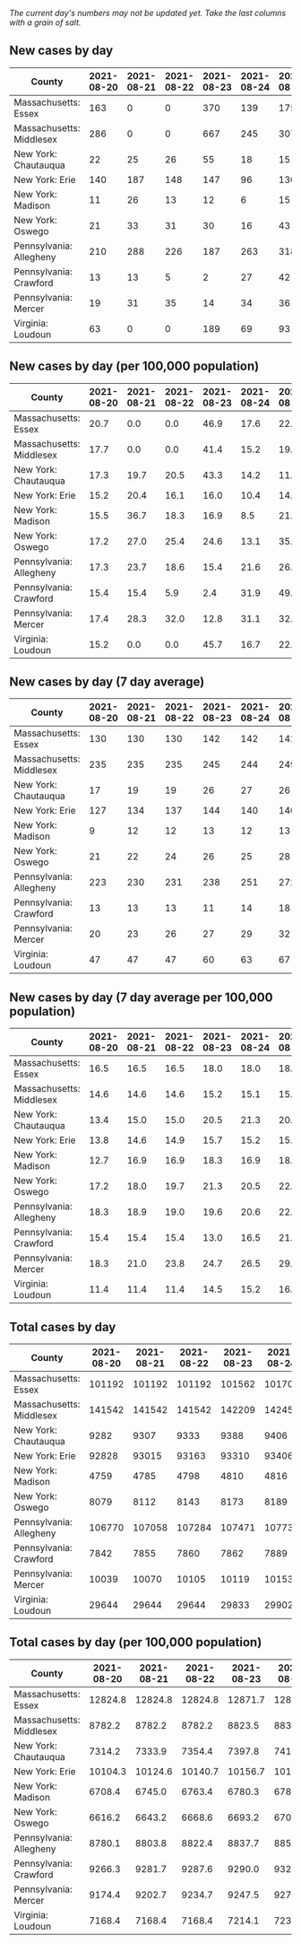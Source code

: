 _The current day's numbers may not be updated yet. Take the last columns with a grain of salt._
## New cases by day

| County | 2021-08-20 | 2021-08-21 | 2021-08-22 | 2021-08-23 | 2021-08-24 | 2021-08-25 | 2021-08-26 |
| --- | --- | --- | --- | --- | --- | --- | --- |
| Massachusetts: Essex | 163 | 0 | 0 | 370 | 139 | 175 |  |
| Massachusetts: Middlesex | 286 | 0 | 0 | 667 | 245 | 307 |  |
| New York: Chautauqua | 22 | 25 | 26 | 55 | 18 | 15 |  |
| New York: Erie | 140 | 187 | 148 | 147 | 96 | 130 |  |
| New York: Madison | 11 | 26 | 13 | 12 | 6 | 15 |  |
| New York: Oswego | 21 | 33 | 31 | 30 | 16 | 43 |  |
| Pennsylvania: Allegheny | 210 | 288 | 226 | 187 | 263 | 318 | 266 |
| Pennsylvania: Crawford | 13 | 13 | 5 | 2 | 27 | 42 | 21 |
| Pennsylvania: Mercer | 19 | 31 | 35 | 14 | 34 | 36 | 35 |
| Virginia: Loudoun | 63 | 0 | 0 | 189 | 69 | 93 | 65 |

## New cases by day (per 100,000 population)

| County | 2021-08-20 | 2021-08-21 | 2021-08-22 | 2021-08-23 | 2021-08-24 | 2021-08-25 | 2021-08-26 |
| --- | --- | --- | --- | --- | --- | --- | --- |
| Massachusetts: Essex | 20.7 | 0.0 | 0.0 | 46.9 | 17.6 | 22.2 |  |
| Massachusetts: Middlesex | 17.7 | 0.0 | 0.0 | 41.4 | 15.2 | 19.0 |  |
| New York: Chautauqua | 17.3 | 19.7 | 20.5 | 43.3 | 14.2 | 11.8 |  |
| New York: Erie | 15.2 | 20.4 | 16.1 | 16.0 | 10.4 | 14.2 |  |
| New York: Madison | 15.5 | 36.7 | 18.3 | 16.9 | 8.5 | 21.1 |  |
| New York: Oswego | 17.2 | 27.0 | 25.4 | 24.6 | 13.1 | 35.2 |  |
| Pennsylvania: Allegheny | 17.3 | 23.7 | 18.6 | 15.4 | 21.6 | 26.2 | 21.9 |
| Pennsylvania: Crawford | 15.4 | 15.4 | 5.9 | 2.4 | 31.9 | 49.6 | 24.8 |
| Pennsylvania: Mercer | 17.4 | 28.3 | 32.0 | 12.8 | 31.1 | 32.9 | 32.0 |
| Virginia: Loudoun | 15.2 | 0.0 | 0.0 | 45.7 | 16.7 | 22.5 | 15.7 |

## New cases by day (7 day average)

| County | 2021-08-20 | 2021-08-21 | 2021-08-22 | 2021-08-23 | 2021-08-24 | 2021-08-25 | 2021-08-26 |
| --- | --- | --- | --- | --- | --- | --- | --- |
| Massachusetts: Essex | 130 | 130 | 130 | 142 | 142 | 142 |  |
| Massachusetts: Middlesex | 235 | 235 | 235 | 245 | 244 | 249 |  |
| New York: Chautauqua | 17 | 19 | 19 | 26 | 27 | 26 |  |
| New York: Erie | 127 | 134 | 137 | 144 | 140 | 140 |  |
| New York: Madison | 9 | 12 | 12 | 13 | 12 | 13 |  |
| New York: Oswego | 21 | 22 | 24 | 26 | 25 | 28 |  |
| Pennsylvania: Allegheny | 223 | 230 | 231 | 238 | 251 | 272 | 251 |
| Pennsylvania: Crawford | 13 | 13 | 13 | 11 | 14 | 18 | 18 |
| Pennsylvania: Mercer | 20 | 23 | 26 | 27 | 29 | 32 | 29 |
| Virginia: Loudoun | 47 | 47 | 47 | 60 | 63 | 67 | 68 |

## New cases by day (7 day average per 100,000 population)

| County | 2021-08-20 | 2021-08-21 | 2021-08-22 | 2021-08-23 | 2021-08-24 | 2021-08-25 | 2021-08-26 |
| --- | --- | --- | --- | --- | --- | --- | --- |
| Massachusetts: Essex | 16.5 | 16.5 | 16.5 | 18.0 | 18.0 | 18.0 |  |
| Massachusetts: Middlesex | 14.6 | 14.6 | 14.6 | 15.2 | 15.1 | 15.4 |  |
| New York: Chautauqua | 13.4 | 15.0 | 15.0 | 20.5 | 21.3 | 20.5 |  |
| New York: Erie | 13.8 | 14.6 | 14.9 | 15.7 | 15.2 | 15.2 |  |
| New York: Madison | 12.7 | 16.9 | 16.9 | 18.3 | 16.9 | 18.3 |  |
| New York: Oswego | 17.2 | 18.0 | 19.7 | 21.3 | 20.5 | 22.9 |  |
| Pennsylvania: Allegheny | 18.3 | 18.9 | 19.0 | 19.6 | 20.6 | 22.4 | 20.6 |
| Pennsylvania: Crawford | 15.4 | 15.4 | 15.4 | 13.0 | 16.5 | 21.3 | 21.3 |
| Pennsylvania: Mercer | 18.3 | 21.0 | 23.8 | 24.7 | 26.5 | 29.2 | 26.5 |
| Virginia: Loudoun | 11.4 | 11.4 | 11.4 | 14.5 | 15.2 | 16.2 | 16.4 |

## Total cases by day

| County | 2021-08-20 | 2021-08-21 | 2021-08-22 | 2021-08-23 | 2021-08-24 | 2021-08-25 | 2021-08-26 |
| --- | --- | --- | --- | --- | --- | --- | --- |
| Massachusetts: Essex | 101192 | 101192 | 101192 | 101562 | 101701 | 101876 |  |
| Massachusetts: Middlesex | 141542 | 141542 | 141542 | 142209 | 142454 | 142761 |  |
| New York: Chautauqua | 9282 | 9307 | 9333 | 9388 | 9406 | 9421 |  |
| New York: Erie | 92828 | 93015 | 93163 | 93310 | 93406 | 93536 |  |
| New York: Madison | 4759 | 4785 | 4798 | 4810 | 4816 | 4831 |  |
| New York: Oswego | 8079 | 8112 | 8143 | 8173 | 8189 | 8232 |  |
| Pennsylvania: Allegheny | 106770 | 107058 | 107284 | 107471 | 107734 | 108052 | 108318 |
| Pennsylvania: Crawford | 7842 | 7855 | 7860 | 7862 | 7889 | 7931 | 7952 |
| Pennsylvania: Mercer | 10039 | 10070 | 10105 | 10119 | 10153 | 10189 | 10224 |
| Virginia: Loudoun | 29644 | 29644 | 29644 | 29833 | 29902 | 29995 | 30060 |

## Total cases by day (per 100,000 population)

| County | 2021-08-20 | 2021-08-21 | 2021-08-22 | 2021-08-23 | 2021-08-24 | 2021-08-25 | 2021-08-26 |
| --- | --- | --- | --- | --- | --- | --- | --- |
| Massachusetts: Essex | 12824.8 | 12824.8 | 12824.8 | 12871.7 | 12889.3 | 12911.5 |  |
| Massachusetts: Middlesex | 8782.2 | 8782.2 | 8782.2 | 8823.5 | 8838.7 | 8857.8 |  |
| New York: Chautauqua | 7314.2 | 7333.9 | 7354.4 | 7397.8 | 7412.0 | 7423.8 |  |
| New York: Erie | 10104.3 | 10124.6 | 10140.7 | 10156.7 | 10167.2 | 10181.3 |  |
| New York: Madison | 6708.4 | 6745.0 | 6763.4 | 6780.3 | 6788.7 | 6809.9 |  |
| New York: Oswego | 6616.2 | 6643.2 | 6668.6 | 6693.2 | 6706.3 | 6741.5 |  |
| Pennsylvania: Allegheny | 8780.1 | 8803.8 | 8822.4 | 8837.7 | 8859.4 | 8885.5 | 8907.4 |
| Pennsylvania: Crawford | 9266.3 | 9281.7 | 9287.6 | 9290.0 | 9321.9 | 9371.5 | 9396.3 |
| Pennsylvania: Mercer | 9174.4 | 9202.7 | 9234.7 | 9247.5 | 9278.6 | 9311.5 | 9343.5 |
| Virginia: Loudoun | 7168.4 | 7168.4 | 7168.4 | 7214.1 | 7230.8 | 7253.2 | 7269.0 |
